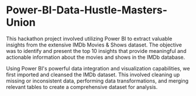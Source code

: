 # Power-BI-Data-Hustle-Masters-Union

This hackathon project involved utilizing Power BI to extract valuable insights from the extensive IMDb Movies & Shows dataset. The objective was to identify and present the top 10 insights that provide meaningful and actionable information about the movies and shows in the IMDb database.

Using Power BI's powerful data integration and visualization capabilities, we first imported and cleansed the IMDb dataset. This involved cleaning up missing or inconsistent data, performing data transformations, and merging relevant tables to create a comprehensive dataset for analysis.
